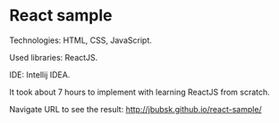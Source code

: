# React sample

Technologies: HTML, CSS, JavaScript.

Used libraries: ReactJS.

IDE: Intellij IDEA.

It took about 7 hours to implement with learning ReactJS from scratch.

Navigate URL to see the result: http://jbubsk.github.io/react-sample/

